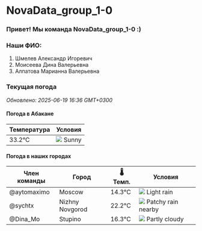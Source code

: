 # NovaData_group_1-0
### Привет! Мы команда NovaData_group_1-0 :)

### Наши ФИО:
1. Шмелев Александр Игоревич
2. Моисеева Дина Валерьевна
3. Алпатова Марианна Валерьевна

### Текущая погода
<!-- WEATHER:START -->
_Обновлено: 2025-06-19 16:36 GMT+0300_

#### Погода в Абакане

| Температура | Условия |
|-------------|----------|
| 33.2°C     | ![](https://cdn.weatherapi.com/weather/64x64/day/113.png) Sunny |

#### Погода в наших городах

| Член команды  | Город               | 🌡️ Темп.  | Условия          |
|---------------|---------------------|-----------|--------------------|
| @aytomaximo    | Moscow              |   14.3°C | ![](https://cdn.weatherapi.com/weather/64x64/day/296.png) Light rain   |
| @sychtx        | Nizhny Novgorod     |   22.2°C | ![](https://cdn.weatherapi.com/weather/64x64/day/176.png) Patchy rain nearby |
| @Dina_Mo       | Stupino             |   16.3°C | ![](https://cdn.weatherapi.com/weather/64x64/day/116.png) Partly cloudy |

<!-- WEATHER:END -->
